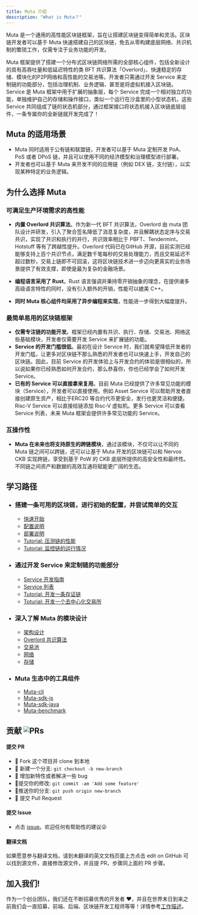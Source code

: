 ```yaml
---
title: Muta 介绍
description: "What is Muta？"
---
```


Muta 是一个通用的高性能区块链框架，旨在让搭建区块链变得简单和灵活。区块链开发者可以基于 Muta 快速搭建自己的区块链，免去从零构建底层网络、共识机制的繁琐工作，仅需专注于业务功能的开发。

Muta 框架提供了搭建一个分布式区块链网络所需的全部核心组件，包括全新设计的具有高吞吐量和低延迟特性的类 BFT 共识算法「Overlord」、快速稳定的存储、模块化的P2P网络和高性能的交易池等。开发者只需通过开发 Service 来定制链的功能部分，包括治理机制、业务逻辑、甚至是将虚拟机接入区块链。Service 是 Muta 框架中用于扩展的抽象层，每个 Service 完成一个相对独立的功能，单独维护自己的存储和操作接口，类似一个运行在沙盒里的小型状态机，这些 Service 共同组成了链的状态机部分，通过框架接口将状态机接入区块链底层组件，一条专属你的全新链就开发完成了！

## Muta 的适用场景

* Muta 同时适用于公有链和联盟链，开发者可以基于 Muta 定制开发 PoA、PoS 或者 DPoS 链，并且可以使用不同的经济模型和治理模型进行部署。
* 开发者也可以基于 Muta 来开发不同的应用链（例如 DEX 链，支付链），以实现某种特定的业务逻辑。

## 为什么选择 Muta

### 可满足生产环境需求的高性能

* **内置 Overlord 共识算法**。作为新一代 BFT 共识算法，Overlord 由 muta 团队设计并研发，引入了聚合签名降低了消息复杂度，并且解耦状态定序与交易共识，实现了共识和执行的并行，共识效率相比于 PBFT、Tendermint，Hotstuff 等有了跨越性提升。Overlord 代码已在GitHub 开源，目前实测已经能够支持上百个共识节点，满足数千笔每秒的交易处理能力，而且交易延迟不超过数秒，交易上链即不可回滚，这将区块链技术进一步迈向更真实的业务场景提供了有效支撑，即使是最为复杂的金融场景。

* **编程语言采用了 Rust**。Rust 语言强调并秉持零开销抽象的理念，在提供诸多高级语言特性的同时，没有引入额外的开销，性能可以媲美 C++。

* **同时 Muta 核心组件均采用了异步编程来实现**，性能进一步得到大幅度提升。

### 最简单易用的区块链框架

* **仅需专注链的功能开发**。框架已经内置有共识、执行、存储、交易池、网络这些基础模块，开发者仅需要开发 Service 来扩展链的功能。
* **Service 的开发门槛很低**。最初在设计 Service 时，我们就希望降低开发者的开发门槛，让更多对区块链不那么熟悉的开发者也可以快速上手，开发自己的区块链。因此，目前 Service 的开发体验上与开发合约的体验是很相似的，所以说如果你已经熟悉如何开发合约，那么恭喜你，你也已经学会了如何开发 Service。
* **已有的 Service 可以直接拿来复用**。目前 Muta 已经提供了许多常见功能的模块（Service），开发者可以直接使用。例如 Asset Service 可以帮助开发者直接创建原生资产，相比于ERC20 等合约代币更安全，发行也更灵活和便捷。Risc-V Service 可以直接给链添加 Risc-V 虚拟机。更多 Service 可以查看 Service 列表，未来 Muta 框架会提供许多常见功能的 Service。

### 互操作性

* **Muta 在未来也将支持原生的跨链模块**，通过该模块，不仅可以让不同的 Muta 链之间可以跨链，还可以让基于 Muta 开发的区块链可以和 Nervos CKB 实现跨链，享受到基于 PoW 的 CKB 底层所提供的高安全性和最终性。不同链之间资产和数据的高效互通将赋能更广阔的生态。

## 学习路径


<ul class="connected-list">
<li>

### 搭建一条可用的区块链，进行初始的配置，并尝试简单的交互
* [快速开始][getting-started]
* [配置说明][config]
* [部署说明][deploy]
* [Tutorial: 压测链的性能][benchmark-muta]
* [Tutorial: 监控链的运行情况][monitor]

</li>
<li>

### 通过开发 Service 来定制链的功能部分
* [Service 开发指南][service-dev]
* [Service 列表][service-list]
* [Tutorial: 开发一条存证链][poe-chain]
* [Toturial: 开发一个去中心化交易所][dex]

</li>
<li>

### 深入了解 Muta 的模块设计
* [架构设计][arch]
* [Overlord 共识算法][overlord]
* [交易池][mempool]
* [网络][network]
* [存储][storage]

</li>
<li>

### Muta 生态中的工具组件

* [Muta-cli][muta-cli]
* [Muta-sdk-js][sdk-js]
* [Muta-sdk-java][sdk-java]
* [Muta-benchmark][benchmark-tool]

</li>
</ul>

## 贡献 ![PRs](https://img.shields.io/badge/PRs-welcome-brightgreen.svg)

#### 提交 PR

- :fork_and_knife:  Fork 这个项目并 clone 到本地
- :twisted_rightwards_arrows:  新建一个分支: `git checkout -b new-branch`
- :wrench:  增加新特性或者解决一些 bug
- :memo:提交你的修改:   `git commit -am 'Add some feature'`
- :rocket:推送你的分支:   `git push origin new-branch`
- :tada:  提交 Pull Request

#### 提交 Issue

- 点击 [issue](https://github.com/nervosnetwork/muta/issues)。欢迎任何有帮助性的建议:stuck_out_tongue_winking_eye:

#### 翻译文档

如果愿意参与翻译文档，请到未翻译的英文文档页面上方点击 edit on GitHub 可以找到源文件，直接修改源文件，并且提 PR，步骤同上面的 PR 步骤。

## 加入我们!

作为一个创业团队，我们还在不断招募优秀的开发者 :heart:，并且在世界末日到来之前我们会一直招募，前端、后端、区块链开发工程师等等！详情参考[工作描述](https://github.com/zhouyun-zoe/Workflow/issues/3)。

[nervosnetwork]: https://nervos.org
[ckb]: https://github.com/nervosnetwork/ckb
[muta-issue]: https://github.com/nervosnetwork/muta/issues
[job]: https://github.com/zhouyun-zoe/Workflow/issues/3
[rust]: https://www.rust-lang.org/


[concepts]: ../about/concepts.md

[getting-started]: ../setup/getting-started.md
[config]: ../setup/config.md
[genesis-config]: ../setup/genesis-config.md
[node-config]: ../setup/node-config.md
[deploy]: ../deploy/deploy.md

[dev-overview]: ../dev/dev-overview.md
[service-dev]: ../dev/service-dev.md
[poe-chain]: ../dev/poe-chain.md
[dex]: ../dev/dex.md
[service-list]: ../dev/service-list.md

[arch]: ../advanced/arch.md
[overlord]: ../advanced/core/overlord.md
[storage]: ../advanced/core/storage.md
[network]: ../advanced/core/network.md
[mempool]: ../advanced/core/mempool.md
[network]: ../advanced/core/network.md

[sdk-java]: ../toolchain/sdk-java.md
[sdk-js]: ../toolchain/sdk-js.md
[benchmark-tool]: ../toolchain/benchmark-tool
[keypair]: ../toolchain/keypair.md
[muta-cli]: ../toolchain/muta-cli.md

[benchmark-muta]: ../../../guides/getting-started/benchmark
[monitor]: ../../../guides/getting-started/monitor
